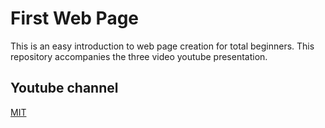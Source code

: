# First Web Page

This is an easy introduction to web page creation for total beginners. This repository accompanies the three video youtube presentation. 

## Youtube channel
[MIT](https://youtube.com/codingfornoobsbyanoob)